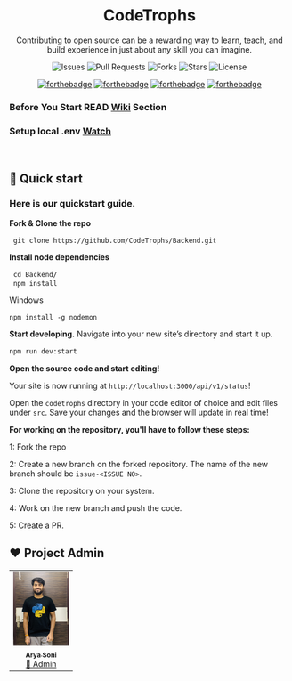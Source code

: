 <div align="center">

# CodeTrophs

Contributing to open source can be a rewarding way to learn, teach, and build experience in just about any skill you can imagine.

![Issues](https://img.shields.io/github/issues/CodeTrophs/Backend)
![Pull Requests](https://img.shields.io/github/issues-pr/codetrophs/Backend)
![Forks](https://img.shields.io/github/forks/CodeTrophs/Backend)
![Stars](https://img.shields.io/github/stars/CodeTrophs/Backend)
![License](https://img.shields.io/github/license/CodeTrophs/Backend)

[![forthebadge](https://forthebadge.com/images/badges/built-by-developers.svg)](https://forthebadge.com)
[![forthebadge](https://forthebadge.com/images/badges/made-with-javascript.svg)](https://forthebadge.com)
[![forthebadge](https://forthebadge.com/images/badges/uses-git.svg)](https://forthebadge.com)
[![forthebadge](https://forthebadge.com/images/badges/makes-people-smile.svg)](https://forthebadge.com)

</div>

### Before You Start READ [Wiki](https://github.com/CodeTrophs/Backend/wiki) Section
### Setup local .env [Watch](https://drive.google.com/file/d/1MRBFO7VbAzefD1Rsd125B5b8ao-snuhV/view?usp=sharing)

<br>

## 🚀 Quick start

### **Here is our quickstart guide.**

**Fork & Clone the repo**

```shell
 git clone https://github.com/CodeTrophs/Backend.git
```

**Install node dependencies**

```shell
 cd Backend/
 npm install
```

Windows

```shell
npm install -g nodemon
```

**Start developing.**
Navigate into your new site’s directory and start it up.

```sh
npm run dev:start
```

**Open the source code and start editing!**

Your site is now running at `http://localhost:3000/api/v1/status`!

Open the `codetrophs` directory in your code editor of choice and edit files under `src`. Save your changes and the browser will update in real time!

**For working on the repository, you'll have to follow these steps:**

1: Fork the repo

2: Create a new branch on the forked repository. The name of the new branch should be `issue-<ISSUE NO>`.

3: Clone the repository on your system.

4: Work on the new branch and push the code.

5: Create a PR.


## ❤️ Project Admin

<table>
	<tr>
		<td align="center">
			<a href="https://github.com/aryasoni98">
				<img src="public/images/aryasoni.jpg" width="100px" alt="" />
				<br /> <sub><b>Arya Soni</b></sub>
			</a>
			<br /> <a href="https://github.com/aryasoni98">
		👑 Admin
	    </a>
		</td>
	</tr>
</table>

